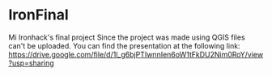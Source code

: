# IronFinal
Mi Ironhack's final project
Since the project was made using QGIS files can't be uploaded. You can find the presentation at the following link:
https://drive.google.com/file/d/1l_g6bjPTIwnnIen6oW1tFkDU2Nim0RoY/view?usp=sharing
